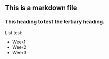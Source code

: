 ## This is a markdown file

### This heading to test the tertiary heading.

List test:
* Week1
* Week2
* Week3
